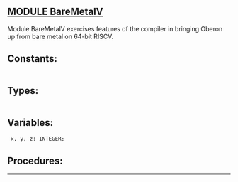 
## [MODULE BareMetalV](https://github.com/io-core/Build/blob/main/BareMetalV.Mod)
Module BareMetalV exercises features of the compiler in bringing Oberon up from bare metal on 64-bit RISCV.


## Constants:
```

```
## Types:
```

```
## Variables:
```
 x, y, z: INTEGER;

```
## Procedures:
---

